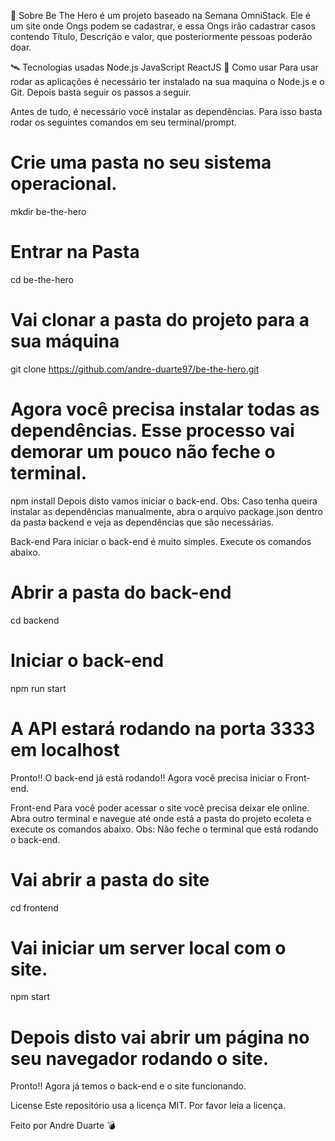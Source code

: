 📖 Sobre
Be The Hero é um projeto baseado na Semana OmniStack. Ele é um site onde Ongs podem se cadastrar, e essa Ongs irão cadastrar casos contendo Título, Descrição e valor, que posteriormente pessoas poderão doar.

🛰️ Tecnologias usadas
Node.js
JavaScript
ReactJS
🎯 Como usar
Para usar rodar as aplicações é necessário ter instalado na sua maquina o Node.js e o Git. Depois basta seguir os passos a seguir.

Antes de tudo, é necessário você instalar as dependências. Para isso basta rodar os seguintes comandos em seu terminal/prompt.
# Crie uma pasta no seu sistema operacional.
mkdir be-the-hero

# Entrar na Pasta 
cd be-the-hero

# Vai clonar a pasta do projeto para a sua máquina
git clone https://github.com/andre-duarte97/be-the-hero.git

# Agora você precisa instalar todas as dependências. Esse processo vai demorar um pouco não feche o terminal.
npm install
Depois disto vamos iniciar o back-end. Obs: Caso tenha queira instalar as dependências manualmente, abra o arquivo package.json dentro da pasta backend e veja as dependências que são necessárias.

Back-end
Para iniciar o back-end é muito simples. Execute os comandos abaixo.

# Abrir a pasta do back-end
cd backend

# Iniciar o back-end
npm run start

# A API estará  rodando na porta 3333 em localhost
Pronto!! O back-end já está rodando!! Agora você precisa iniciar o Front-end.

Front-end
Para você poder acessar o site você precisa deixar ele online. Abra outro terminal e navegue até onde está a pasta do projeto ecoleta e execute os comandos abaixo. Obs: Não feche o terminal que está rodando o back-end.

# Vai abrir a pasta do site
cd frontend

# Vai iniciar um server local com o site.
npm start

# Depois disto vai abrir um página no seu navegador rodando o site.
Pronto!! Agora já temos o back-end e o site funcionando.

License
Este repositório usa a licença MIT. Por favor leia a licença.

Feito por Andre Duarte 💣
